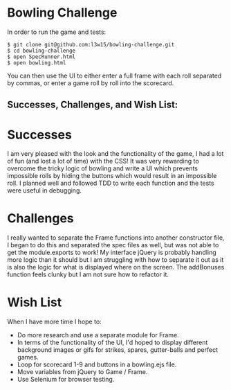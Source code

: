 
Bowling Challenge
=================

In order to run the game and tests:

```
$ git clone git@github.com:l3w15/bowling-challenge.git
$ cd bowling-challenge
$ open SpecRunner.html
$ open bowling.html
```

You can then use the UI to either enter a full frame with each roll separated by commas, or enter a game roll by roll into the scorecard.

## Successes, Challenges, and Wish List:

# Successes

I am very pleased with the look and the functionality of the game, I had a lot of fun (and lost a lot of time) with the CSS! It was very rewarding to overcome the tricky logic of bowling and write a UI which prevents impossible rolls by hiding the buttons which would result in an impossible roll. I planned well and followed TDD to write each function and the tests were useful in debugging.

# Challenges

I really wanted to separate the Frame functions into another constructor file, I began to do this and separated the spec files as well, but was not able to get the module.exports to work! My interface jQuery is probably handling more logic than it should but I am struggling with how to separate it out as it is also the logic for what is displayed where on the screen. The addBonuses function feels clunky but I am not sure how to refactor it.

# Wish List

When I have more time I hope to:
* Do more research and use a separate module for Frame.
* In terms of the functionality of the UI, I'd hoped to display different background images or gifs for strikes, spares, gutter-balls and perfect games.
* Loop for scorecard 1-9 and buttons in a bowling.ejs file.
* Move variables from jQuery to Game / Frame.
* Use Selenium for browser testing.
